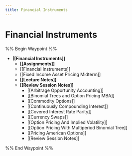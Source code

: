 ```yaml
---
title: Financial Instruments
---
```


# Financial Instruments

%% Begin Waypoint %%
- **[[Financial Instruments]]**
	- **[[Assignments]]**
	- [[Financial Instruments]]
	- [[Fixed Income Asset Pricing Midterm]]
	- **[[Lecture Notes]]**
	- **[[Review Session Notes]]**
		- [[Arbitrage Opportunity Accounting]]
		- [[Binomial Trees and Option Pricing MBA]]
		- [[Commodity Options]]
		- [[Continuously Compounding Interest]]
		- [[Covered Interest Rate Parity]]
		- [[Currency Swaps]]
		- [[Option Pricing And Implied Volatility]]
		- [[Option Pricing With Multiperiod Binomial Tree]]
		- [[Pricing American Options]]
		- [[Review Session Notes]]

%% End Waypoint %%
